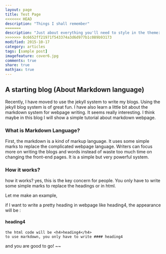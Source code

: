 ```yaml
---
layout: page
title: Test Page
<<<<<<< HEAD
description: "Things I shall remember"
=======
description: "Just about everything you'll need to style in the theme: headings, paragraphs, blockquotes, tables, code blocks, and more."
>>>>>>> 8c6652ff21971f543374a3d6d977b1c089b93173
modified: 2015-10-17
category: articles
tags: [sample post]
imagefeature: cover6.jpg
comments: true
share: true
mathjax: true
---
```


## A starting blog (About Markdown language)
Recently, I have moved to use the jekyll system to write my blogs. Using the jekyll blog system is of great fun. I have also learn a little bit about the markdown system for webpage writing. It seems really interesting. I think maybe in this blog I will show a simple tutorial about markdown webpage. 

### What is Markdown Language?
First, the markdown is a kind of markup language. It uses some simple marks to replace the complicated webpage language. Writers can focus more on writing the blogs and words instead of waste too much time on changing the front-end pages. It is a simple but very powerful system. 

### How it works? 

how it works? yes, this is the key concern for people. You only have to write some simple marks to replace the headings or in html. 

Let me make an example,

if I want to write a pretty heading in webpage like heading4, the appearance will be :

#### heading4
	
	the html code will be <h4>heading4</h4>
	to use markdown, you only have to write #### heading4 

and you are good to go!
~~

